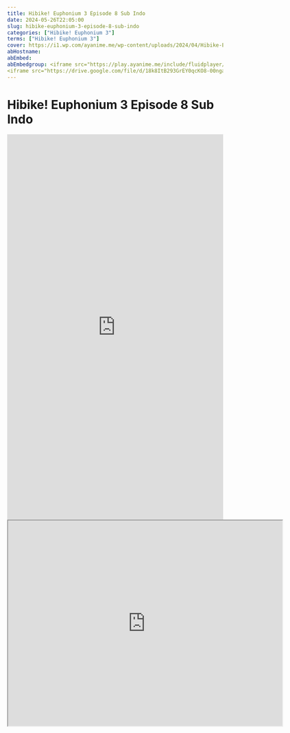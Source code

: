 ```yaml
---
title: Hibike! Euphonium 3 Episode 8 Sub Indo
date: 2024-05-26T22:05:00
slug: hibike-euphonium-3-episode-8-sub-indo
categories: ["Hibike! Euphonium 3"]
terms: ["Hibike! Euphonium 3"]
cover: https://i1.wp.com/ayanime.me/wp-content/uploads/2024/04/Hibike-Euphonium-3-1-768x1085-1.jpg
abHostname: 
abEmbed: 
abEmbedgroup: <iframe src="https://play.ayanime.me/include/fluidplayer/fluidplayer.php?VideoSrc1=https%3A%2F%2Fdrive.google.com%2Ffile%2Fd%2F174W1FjCc4IbYXWHGr4we3nZjCQSEEsHF%2Fpreview&VideoType1=video%2Fmp4&VideoQuality1=480p&VideoSrc2=https%3A%2F%2Fdrive.google.com%2Ffile%2Fd%2F1ZUykWJXtaDufRbMNnC-jx4hHPDjkppPI%2Fpreview&VideoType2=video%2Fmp4&VideoQuality2=720p&VideoSrc3=https%3A%2F%2Fdrive.google.com%2Ffile%2Fd%2F18k8ItB293GrEY0qcKO8-00ngarqxD0Zy%2Fpreview&VideoType3=video%2Fmp4&VideoQuality3=1080p&VideoSrc4=&VideoType4=&VideoQuality4=&VideoPoster=&VideoTrack1=&kind1=&srclang1=&label1=&default1=&VideoTrack2=&kind2=&srclang2=&label2=&default2=&player=fluid+player&server=Drive+API&api=&width=100%25&height=900px" frameborder="0" width="100%" height="900px" allowfullscreen="allowfullscreen" scrolling="no"></iframe>
<iframe src="https://drive.google.com/file/d/18k8ItB293GrEY0qcKO8-00ngarqxD0Zy/preview" width="640" height="480" allow="accelerometer; autoplay; encrypted-media; gyroscope; fullscreen; picture-in-picture" scrolling="no" seamless="" sandbox="allow-same-origin allow-scripts"></iframe>
---
```


# Hibike! Euphonium 3 Episode 8 Sub Indo

<iframe src="https://play.ayanime.me/include/fluidplayer/fluidplayer.php?VideoSrc1=https%3A%2F%2Fdrive.google.com%2Ffile%2Fd%2F174W1FjCc4IbYXWHGr4we3nZjCQSEEsHF%2Fpreview&VideoType1=video%2Fmp4&VideoQuality1=480p&VideoSrc2=https%3A%2F%2Fdrive.google.com%2Ffile%2Fd%2F1ZUykWJXtaDufRbMNnC-jx4hHPDjkppPI%2Fpreview&VideoType2=video%2Fmp4&VideoQuality2=720p&VideoSrc3=https%3A%2F%2Fdrive.google.com%2Ffile%2Fd%2F18k8ItB293GrEY0qcKO8-00ngarqxD0Zy%2Fpreview&VideoType3=video%2Fmp4&VideoQuality3=1080p&VideoSrc4=&VideoType4=&VideoQuality4=&VideoPoster=&VideoTrack1=&kind1=&srclang1=&label1=&default1=&VideoTrack2=&kind2=&srclang2=&label2=&default2=&player=fluid+player&server=Drive+API&api=&width=100%25&height=900px" frameborder="0" width="100%" height="900px" allowfullscreen="allowfullscreen" scrolling="no"></iframe>
<iframe src="https://drive.google.com/file/d/18k8ItB293GrEY0qcKO8-00ngarqxD0Zy/preview" width="640" height="480" allow="accelerometer; autoplay; encrypted-media; gyroscope; fullscreen; picture-in-picture" scrolling="no" seamless="" sandbox="allow-same-origin allow-scripts"></iframe>

